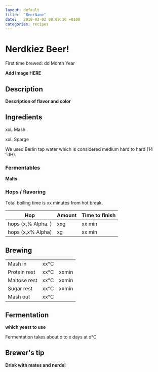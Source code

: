 ```yaml
---
layout: default
title:  "BeerName"
date:   2019-03-02 00:09:10 +0100
categories: recipes
---
```


# Nerdkiez Beer!

First time brewed: dd Month Year


**Add Image HERE**

## Description

**Description of flavor and color**

## Ingredients

xxL Mash

xxL Sparge

We used Berlin tap water which is considered medium hard to hard (14 °dH).


### Fermentables

**Malts**

### Hops / flavoring

Total boiling time is xx minutes from hot break.

| Hop                            | Amount | Time to finish |
| ------------------------------ | ------ | -------------- |
| hops (x,% Alpha.   )            | xxg    | xx min         |
| hops (x,x% Alpha) | xg     | xx min         |


## Brewing

|              |      |       |
| ------------ | ---- | ----- |
| Mash in      | xx°C |       |
| Protein rest | xx°C | xxmin |
| Maltose rest | xx°C | xxmin |
| Sugar rest   | xx°C | xxmin |
| Mash out     | xx°C |       |

## Fermentation

**which yeast to use**

Fermentation takes about x to x days at x°C

## Brewer's tip

**Drink with mates and nerds!**